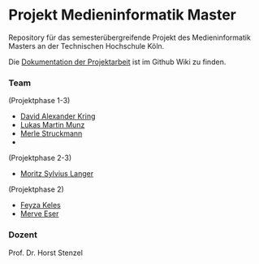 # Projekt Medieninformatik Master
 Repository für das semesterübergreifende Projekt des Medieninformatik Masters an der Technischen Hochschule Köln. 
 
 Die [Dokumentation der Projektarbeit](https://github.com/lmunz/3DRoomSurveillance/wiki) ist im Github Wiki zu finden.

### Team
(Projektphase 1-3)
* [David Alexander Kring](https://github.com/dakring)
* [Lukas Martin Munz](https://github.com/lmunz)
* [Merle Struckmann](https://github.com/MerleStr)
* 
(Projektphase 2-3)
* [Moritz Sylvius Langer](https://github.com/moritzLanger)

(Projektphase 2)
* [Feyza Keles](https://github.com/feyzakeles)
* [Merve Eser](https://github.com/merveeser)
### Dozent
Prof. Dr. Horst Stenzel
